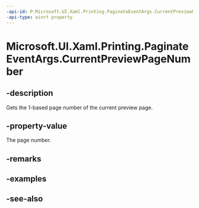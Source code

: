 ```yaml
---
-api-id: P:Microsoft.UI.Xaml.Printing.PaginateEventArgs.CurrentPreviewPageNumber
-api-type: winrt property
---
```


<!-- Property syntax
public int CurrentPreviewPageNumber { get; }
-->

# Microsoft.UI.Xaml.Printing.PaginateEventArgs.CurrentPreviewPageNumber

## -description
Gets the 1-based page number of the current preview page.

## -property-value
The page number.

## -remarks

## -examples

## -see-also
